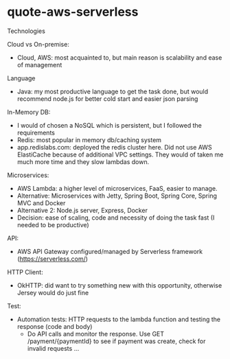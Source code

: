 # quote-aws-serverless

Technologies

Cloud vs On-premise:
- Cloud, AWS: most acquainted to, but main reason is scalability and ease of management

Language
 - Java: my most productive language to get the task done, but would recommend node.js for better cold start and easier json parsing

In-Memory DB:
 - I would of chosen a NoSQL which is persistent, but I followed the requirements
 - Redis: most popular in memory db/caching system
 - app.redislabs.com: deployed the redis cluster here. Did not use AWS ElastiCache because of additional VPC settings.
    They would of taken me much more time and they slow lambdas down.

Microservices:
 - AWS Lambda: a higher level of microservices, FaaS, easier to manage.
 - Alternative: Microservices with Jetty, Spring Boot, Spring Core, Spring MVC and Docker
 - Alternative 2: Node.js server, Express, Docker
 - Decision: ease of scaling, code and necessity of doing the task fast (I needed to be productive)

API:
 - AWS API Gateway configured/managed by Serverless framework (https://serverless.com/)

HTTP Client:
 - OkHTTP: did want to try something new with this opportunity, otherwise Jersey would do just fine

Test:
 - Automation tests: HTTP requests to the lambda function and testing the response (code and body)
    - Do API calls and monitor the response. Use GET /payment/{paymentId} to see if payment was create, check for invalid requests ...